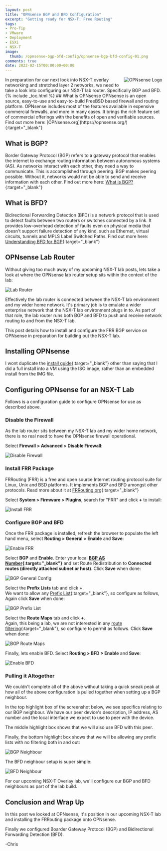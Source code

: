 ```yaml
---
layout: post
title: "OPNsense BGP and BFD Configuration" 
excerpt: "Getting ready for NSX-T: Free Routing"
tags: 
- Pro-Tip
- VMware
- Deployment
- ESXi
- NSX-T
image:
  thumb: /opnsense-bgp-bfd-config/opnsense-bgp-bfd-config-01.png
comments: true
date: 2022-02-15T00:00:00+00:00
---
```

<img style="float: right; margin: 0px 0px 10px 10px;" alt="OPNsense Logo" src="/images/opnsense-bgp-bfd-config/opnsense-bgp-bfd-config-01.png">
In preparation for our next look into NSX-T overlay networking and stretched layer 2 networks, we need to take a look into configuring our NSX-T lab router. Specifically BGP and BFD. 
{% include _toc.html %}
## What is OPNsense
OPNsense is an open source, easy-to-use and easy-to-build FreeBSD based firewall and routing platform. OPNsense includes most of the features available in expensive commercial firewalls, and more in many cases. It brings the rich feature set of commercial offerings with the benefits of open and verifiable sources. Find out more here: [OPNsense.org](https://opnsense.org/){:target="_blank"}

## What is BGP?
 Border Gateway Protocol (BGP) refers to a gateway protocol that enables the internet to exchange routing information between autonomous systems (AS). As networks interact with each other, they need a way to communicate. This is accomplished through peering. BGP makes peering possible. Without it, networks would not be able to send and receive information with each other. Find out more here: [What is BGP?](https://www.cloudflare.com/en-gb/learning/security/glossary/what-is-bgp/){:target="_blank"}

## What is BFD?
Bidirectional Forwarding Detection (BFD) is a network protocol that is used to detect faults between two routers or switches connected by a link. It provides low-overhead detection of faults even on physical media that doesn't support failure detection of any kind, such as Ethernet, virtual circuits, tunnels and MPLS Label Switched Paths. Find out more here: [Understanding BFD for BGP](https://www.juniper.net/documentation/en_US/junos/topics/concept/bgp-bfd-understanding.html){:target="_blank"}

## OPNsense Lab Router 
Without giving too much away of my upcoming NSX-T lab posts, lets take a look at where the OPNsense lab router setup sits within the context of the lab:

<img style="display: block; margin-left: auto; margin-right: auto;" alt="Lab Router" src="/images/opnsense-bgp-bfd-config/opnsense-bgp-bfd-config-02.png"> 

Effectively the lab router is connected between the NSX-T lab environment and my wider home network. It's primary job is to emulate a wider enterprise network that the NSX-T lab environment plugs in to. As part of that role, the lab router runs both BGP and BFD to push and receive network routing to and from the NSX-T lab.

This post details how to install and configure the FRR BGP service on OPNsense in preparation for building out the NSX-T lab.

## Installing OPNsense
I wont duplicate the [install guide](https://docs.opnsense.org/manual/install.html){:target="_blank"} other than saying that I did a full install into a VM using the ISO image, rather than an embedded install from the IMG file.

## Configuring OPNsense for an NSX-T Lab
Follows is a configuration guide to configure OPNsense for use as described above.

### Disable the Firewall
As the lab router sits between my NSX-T lab and my wider home network, there is no real need to have the OPNsense firewall operational.

Select **Firewall > Advanced > Disable Firewall**:

<img style="display: block; margin-left: auto; margin-right: auto;" alt="Disable Firewall" src="/images/opnsense-bgp-bfd-config/opnsense-bgp-bfd-config-03.png"> 

### Install FRR Package
FRRouting (FRR) is a free and open source Internet routing protocol suite for Linux, Unix and BSD platforms. It implements BGP and BFD amongst other protocols. Read more about it at [FRRouting.org](https://frrouting.org/){:target="_blank"}

Select **System > Firmware > Plugins**, search for "FRR" and click **+** to install:

<img style="display: block; margin-left: auto; margin-right: auto;" alt="Install FRR" src="/images/opnsense-bgp-bfd-config/opnsense-bgp-bfd-config-04.png"> 

### Configure BGP and BFD
Once the FRR package is installed, refresh the browser to populate the left hand menu, select **Routing > General > Enable** and **Save**:

<img style="display: block; margin-left: auto; margin-right: auto;" alt="Enable FRR" src="/images/opnsense-bgp-bfd-config/opnsense-bgp-bfd-config-05.png"> 

Select **BGP** and **Enable**.  Enter your local **[BGP AS Number](https://www.thousandeyes.com/learning/glossary/as-autonomous-system){:target="_blank"}** and set Route Redistribution to **Connected routes (directly attached subnet or host)**. Click **Save** when done:

<img style="display: block; margin-left: auto; margin-right: auto;" alt="BGP General Config" src="/images/opnsense-bgp-bfd-config/opnsense-bgp-bfd-config-06.png"> 

Select the **Prefix Lists** tab and click **+**.<br>
We want to allow any [Prefix List](https://packetlife.net/blog/2010/feb/1/understanding-ip-prefix-lists/){:target="_blank"}, so configure as follows, Again click **Save** when done:

<img style="display: block; margin-left: auto; margin-right: auto;" alt="BGP Prefix List" src="/images/opnsense-bgp-bfd-config/opnsense-bgp-bfd-config-07.png"> 

Select the **Route Maps** tab and click **+**. <br>
Again, this being a lab, we are not interested in any [route filtering](https://www.interxion.com/hr/blogs/2017/07/using-the-route-maps-for-bgp-filtering){:target="_blank"}, so configure to permit as follows. Click **Save** when done:

<img style="display: block; margin-left: auto; margin-right: auto;" alt="BGP Route Maps" src="/images/opnsense-bgp-bfd-config/opnsense-bgp-bfd-config-08.png"> 

Finally, lets enable BFD. Select **Routing > BFD > Enable** and **Save**:

<img style="display: block; margin-left: auto; margin-right: auto;" alt="Enable BFD" src="/images/opnsense-bgp-bfd-config/opnsense-bgp-bfd-config-09.png"> 

### Pulling it Altogether
We couldn't complete all of the above without taking a quick sneak peak at how all of the above configuration is pulled together when setting up a BGP neighbour.  

In the top highlight box of the screenshot below, we see specifics relating to our BGP neighbour. We have our peer device's description, IP address, AS number and the local interface we expect to use to peer with the device.

The middle highlight box shows that we will also use BFD with this peer.

Finally, the bottom highlight box shows that we will be allowing any prefix lists with no filtering both in and out:

<img style="display: block; margin-left: auto; margin-right: auto;" alt="BGP Neighbour" src="/images/opnsense-bgp-bfd-config/opnsense-bgp-bfd-config-10.png"> 

The BFD neighbour setup is super simple:

<img style="display: block; margin-left: auto; margin-right: auto;" alt="BFD Neighbour" src="/images/opnsense-bgp-bfd-config/opnsense-bgp-bfd-config-11.png"> 

For our upcoming NSX-T Overlay lab, we'll configure our BGP and BFD neighbours as part of the lab build.

## Conclusion and Wrap Up
In this post we looked at OPNsense, it's position in our upcoming NSX-T lab and installing the FRRouting package onto OPNsense.

Finally we configured Boarder Gateway Protocol (BGP) and Bidirectional Forwarding Detection (BFD).

-Chris 